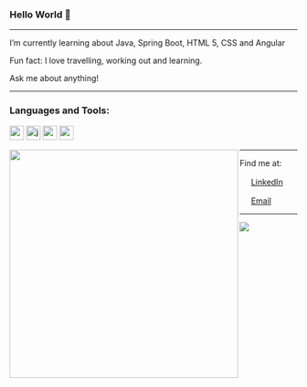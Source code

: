 <!--
**yurirampazo/yurirampazo** is a ✨ _special_ ✨ repository because its `README.md` (this file) appears on your GitHub profile.

Here are some ideas to get you started:

- 🔭 I’m currently working on ...
- 🌱 I’m currently learning ...Java
- 👯 I’m looking to collaborate on P
- 🤔 I’m looking for help with..
- 💬 Ask me about anything!
- 📫 How to reach me: ...
- 😄 Pronouns: ...
- ⚡ Fun fact: ...
-->
### Hello World 👋

---

I’m currently learning about Java, Spring Boot, HTML 5, CSS and Angular

Fun fact: I love travelling, working out and learning. 
 
Ask me about anything!
 
---

### Languages and Tools:</summary>


<p align="left">
<img width="25" height="25" src="https://www.vectorlogo.zone/logos/springio/springio-icon.svg" alt="spring" /></code>
<img width="25" height="25" src="https://www.vectorlogo.zone/logos/java/java-icon.svg" alt="java" /></code>
<img width="25" height="25" src="https://www.vectorlogo.zone/logos/mysql/mysql-icon.svg" alt="mysql"/></code>
<img width="25" height="25" src="https://www.vectorlogo.zone/logos/angular/angular-icon.svg" alt="angular"/></code>

</p>

<img width="400px" align="left" src="https://github-readme-stats.vercel.app/api/top-langs/?username=yurirampazo&hide=html&layout=compact&theme=buefy" />  

---

Find me at:  


<a href="https://www.linkedin.com/in/yuri-rampazo-20376616a/"><img src="https://github.com/leticiadasilva/leticiadasilva/blob/main/images/linkedin.png" width="16"></img></a> [LinkedIn](https://www.linkedin.com/in/yuri-rampazo-20376616a/)  

<a href="yuri.rampazo@outlook.com"><img src="https://github.com/leticiadasilva/leticiadasilva/blob/main/images/email.png" width="16"></img></a> [Email](mailto:yuri.rampazo@outlook.com)  

---  

![](https://komarev.com/ghpvc/?username=your-github-yurirampazo)

